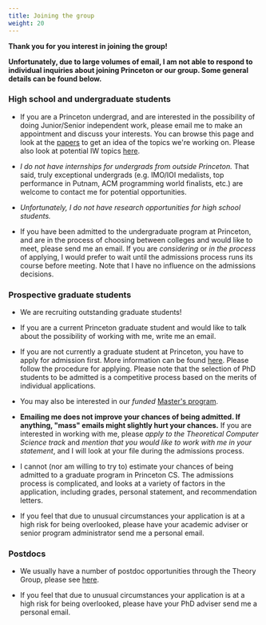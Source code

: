 ```yaml
---
title: Joining the group
weight: 20
---
```


**Thank you for you interest in joining the group!**

**Unfortunately, due to large volumes of email, I am not able to respond to individual inquiries about joining Princeton or our group. Some general details can be found below.**

### High school and undergraduate students

* If you are a Princeton undergrad, and are interested in the possibility of doing Junior/Senior independent work, please email me to make an appointment and discuss your interests. You can browse this page and look at the [papers](/research/all-papers/) to get an idea of the topics we're working on. Please also look at potential IW topics [here](https://www.cs.princeton.edu/ugrad/independent-work/undergraduate-research-topics).

* *I do not have internships for undergrads from outside Princeton.* That said, truly exceptional undergrads (e.g. IMO/IOI medalists, top performance in Putnam, ACM programming world finalists, etc.) are welcome to contact me for potential opportunities.

* *Unfortunately, I do not have research opportunities for high school students.* 

* If you have been admitted to the undergraduate program at Princeton, and are in the process of choosing between colleges and would like to meet, please send me an email. If you are *considering* or *in the process* of applying, I would prefer to wait until the admissions process runs its course before meeting. Note that I have no influence on the admissions decisions. 


### Prospective graduate students

* We are recruiting outstanding graduate students!

* If you are a current Princeton graduate student and would like to talk about the possibility of working with me, write me an email.

* If you are not currently a graduate student at Princeton, you have to apply for admission first. More information can be found [here](https://www.cs.princeton.edu/grad/admissions-requirements). Please follow the procedure for applying. Please note that the selection of PhD students to be admitted is a competitive process based on the merits of individual applications.

* You may also be interested in our *funded* [Master's program](https://www.cs.princeton.edu/grad/degrees).

* **Emailing me does not improve your chances of being admitted. If anything, "mass" emails might slightly hurt your chances.** If you are interested in working with me, please *apply to the Theoretical Computer Science track* and *mention that you would like to work with me in your statement*, and I will look at your file during the admissions process.

* I cannot (nor am willing to try to) estimate your chances of being admitted to a graduate program in Princeton CS. The admissions process is complicated, and looks at a variety of factors in the application, including grades, personal statement, and recommendation letters.

* If you feel that due to unusual circumstances your application is at a high risk for being overlooked, please have your academic adviser or senior program administrator send me a personal email. 

### Postdocs

* We usually have a number of postdoc opportunities through the Theory Group, please see [here](/team/postdoc-oportunities/).

* If you feel that due to unusual circumstances your application is at a high risk for being overlooked, please have your PhD adviser send me a personal email. 

